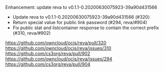 Enhancement: update reva to v0.1.1-0.20200630075923-39a90d431566

- Update reva to v0.1.1-0.20200630075923-39a90d431566 (#320)
- Return special value for public link password (#294, reva/#904)
- Fix public stat and listcontainer response to contain the correct prefix (#310, reva/#902)

https://github.com/owncloud/ocis/reva/pull/320
https://github.com/owncloud/ocis/reva/issues/310
https://github.com/cs3org/reva/pull/902
https://github.com/owncloud/ocis/reva/issues/294
https://github.com/cs3org/reva/pull/904
